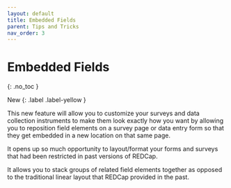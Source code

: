 ```yaml
---
layout: default
title: Embedded Fields
parent: Tips and Tricks
nav_order: 3
---
```


# Embedded Fields
{: .no_toc }

New
{: .label .label-yellow }

This new feature will allow you to customize your surveys and data collection instruments to make them look exactly how you want by 
allowing you to reposition field elements on a survey page or data entry form so that they get embedded in a new location on that same page.

It opens up so much opportunity to layout/format your forms and surveys that had been restricted in past versions of REDCap.

It allows you to stack groups of related field elements together as opposed to the traditional linear layout that REDCap provided in the past.
